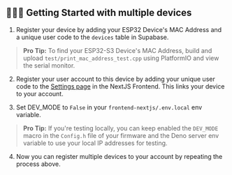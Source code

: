 ## 🤖🤖🤖 Getting Started with multiple devices

1. Register your device by adding your ESP32 Device's MAC Address and a unique user code to the `devices` table in Supabase.
> **Pro Tip:** To find your ESP32-S3 Device's MAC Address, build and upload `test/print_mac_address_test.cpp` using PlatformIO and view the serial monitor.


2. Register your user account to this device by adding your unique user code to the [Settings page](http://localhost:3000/home/settings) in the NextJS Frontend. This links your device to your account.


3. Set DEV_MODE to `False` in your `frontend-nextjs/.env.local` env variable.

> **Pro Tip:** If you're testing locally, you can keep enabled the `DEV_MODE` macro in the `Config.h` file of your firmware and the Deno server env variable to use your local IP addresses for testing.


4. Now you can register multiple devices to your account by repeating the process above.
